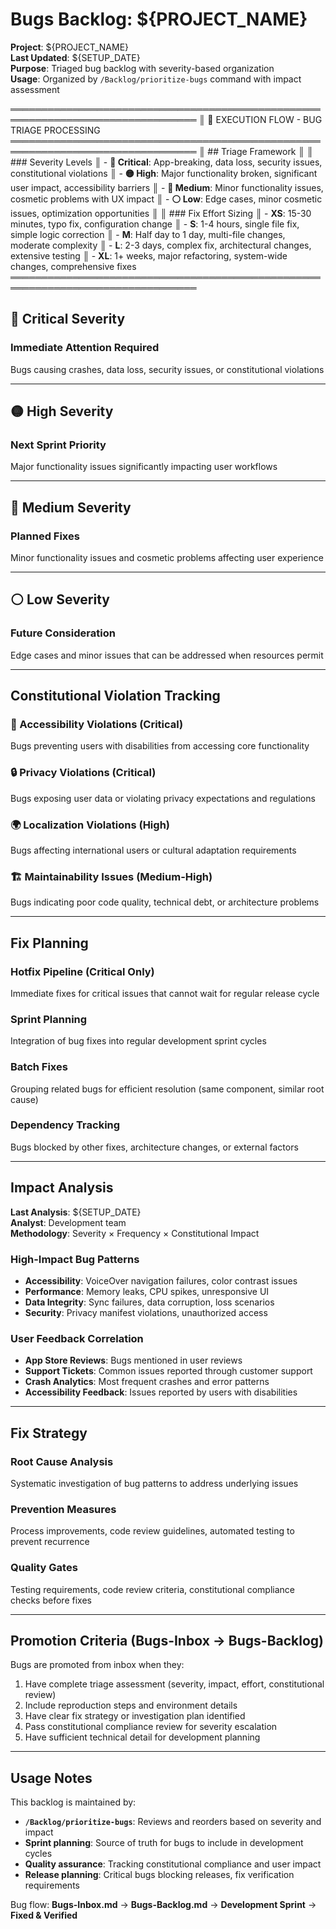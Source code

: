 # Bugs Backlog: ${PROJECT_NAME}

**Project**: ${PROJECT_NAME}  
**Last Updated**: ${SETUP_DATE}  
**Purpose**: Triaged bug backlog with severity-based organization  
**Usage**: Organized by `/Backlog/prioritize-bugs` command with impact assessment

════════════════════════════════════════════════════════════════════════════════
║ 🤖 EXECUTION FLOW - BUG TRIAGE PROCESSING
════════════════════════════════════════════════════════════════════════════════
║ ## Triage Framework
║
║ ### Severity Levels
║ - **🔴 Critical**: App-breaking, data loss, security issues, constitutional violations
║ - **🟡 High**: Major functionality broken, significant user impact, accessibility barriers
║ - **🔵 Medium**: Minor functionality issues, cosmetic problems with UX impact
║ - **⚪ Low**: Edge cases, minor cosmetic issues, optimization opportunities
║
║ ### Fix Effort Sizing
║ - **XS**: 15-30 minutes, typo fix, configuration change
║ - **S**: 1-4 hours, single file fix, simple logic correction
║ - **M**: Half day to 1 day, multi-file changes, moderate complexity
║ - **L**: 2-3 days, complex fix, architectural changes, extensive testing
║ - **XL**: 1+ weeks, major refactoring, system-wide changes, comprehensive fixes
════════════════════════════════════════════════════════════════════════════════

## 🔴 Critical Severity

### Immediate Attention Required
Bugs causing crashes, data loss, security issues, or constitutional violations

---

## 🟡 High Severity

### Next Sprint Priority
Major functionality issues significantly impacting user workflows

---

## 🔵 Medium Severity

### Planned Fixes
Minor functionality issues and cosmetic problems affecting user experience

---

## ⚪ Low Severity

### Future Consideration
Edge cases and minor issues that can be addressed when resources permit

---

## Constitutional Violation Tracking

### 🚨 Accessibility Violations (Critical)
Bugs preventing users with disabilities from accessing core functionality

### 🔒 Privacy Violations (Critical)
Bugs exposing user data or violating privacy expectations and regulations

### 🌍 Localization Violations (High)
Bugs affecting international users or cultural adaptation requirements

### 🏗️ Maintainability Issues (Medium-High)
Bugs indicating poor code quality, technical debt, or architecture problems

---

## Fix Planning

### Hotfix Pipeline (Critical Only)
Immediate fixes for critical issues that cannot wait for regular release cycle

### Sprint Planning
Integration of bug fixes into regular development sprint cycles

### Batch Fixes
Grouping related bugs for efficient resolution (same component, similar root cause)

### Dependency Tracking
Bugs blocked by other fixes, architecture changes, or external factors

---

## Impact Analysis

**Last Analysis**: ${SETUP_DATE}  
**Analyst**: Development team  
**Methodology**: Severity × Frequency × Constitutional Impact

### High-Impact Bug Patterns
- **Accessibility**: VoiceOver navigation failures, color contrast issues
- **Performance**: Memory leaks, CPU spikes, unresponsive UI
- **Data Integrity**: Sync failures, data corruption, loss scenarios
- **Security**: Privacy manifest violations, unauthorized access

### User Feedback Correlation
- **App Store Reviews**: Bugs mentioned in user reviews
- **Support Tickets**: Common issues reported through customer support
- **Crash Analytics**: Most frequent crashes and error patterns
- **Accessibility Feedback**: Issues reported by users with disabilities

---

## Fix Strategy

### Root Cause Analysis
Systematic investigation of bug patterns to address underlying issues

### Prevention Measures
Process improvements, code review guidelines, automated testing to prevent recurrence

### Quality Gates
Testing requirements, code review criteria, constitutional compliance checks before fixes

---

## Promotion Criteria (Bugs-Inbox → Bugs-Backlog)

Bugs are promoted from inbox when they:
1. Have complete triage assessment (severity, impact, effort, constitutional review)
2. Include reproduction steps and environment details
3. Have clear fix strategy or investigation plan identified
4. Pass constitutional compliance review for severity escalation
5. Have sufficient technical detail for development planning

---

## Usage Notes

This backlog is maintained by:
- **`/Backlog/prioritize-bugs`**: Reviews and reorders based on severity and impact
- **Sprint planning**: Source of truth for bugs to include in development cycles
- **Quality assurance**: Tracking constitutional compliance and user impact
- **Release planning**: Critical bugs blocking releases, fix verification requirements

Bug flow: **Bugs-Inbox.md** → **Bugs-Backlog.md** → **Development Sprint** → **Fixed & Verified**
